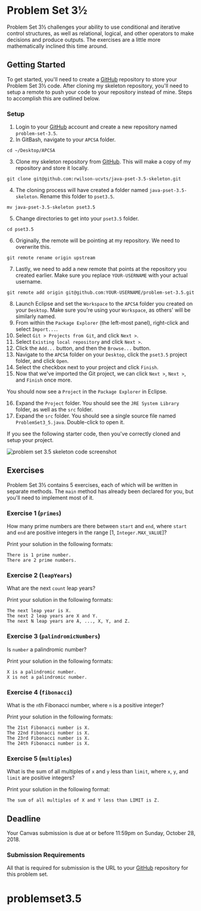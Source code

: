 # Problem Set 3½

Problem Set 3½ challenges your ability to use conditional and iterative control structures, as well as relational, logical, and other operators to make decisions and produce outputs. The exercises are a little more mathematically inclined this time around.

## Getting Started

To get started, you'll need to create a [GitHub](https://github.com/) repository to store your Problem Set 3½ code. After cloning my skeleton repository, you'll need to setup a remote to push your code to your repository instead of mine. Steps to accomplish this are outlined below.

### Setup

01. Login to your [GitHub](https://github.com/) account and create a new repository named `problem-set-3.5`.
02. In GitBash, navigate to your `APCSA` folder.
```
cd ~/Desktop/APCSA
```
03. Clone my skeleton repository from [GitHub](https://github.com/). This will make a copy of my repository and store it locally.
```
git clone git@github.com:rwilson-ucvts/java-pset-3.5-skeleton.git
```
04. The cloning process will have created a folder named `java-pset-3.5-skeleton`. Rename this folder to `pset3.5`.
```
mv java-pset-3.5-skeleton pset3.5
```
05. Change directories to get into your `pset3.5` folder.
```
cd pset3.5
```
06. Originally, the remote will be pointing at my repository. We need to overwrite this.
```
git remote rename origin upstream
```
07. Lastly, we need to add a new remote that points at the repository you created earlier. Make sure you replace `YOUR-USERNAME` with your actual username.
```
git remote add origin git@github.com:YOUR-USERNAME/problem-set-3.5.git
```
08. Launch Eclipse and set the `Workspace` to the `APCSA` folder you created on your `Desktop`. Make sure you're using your `Workspace`, as others' will be similarly named.
09. From within the `Package Explorer` (the left-most panel), right-click and select `Import...`.
10. Select `Git > Projects from Git`, and click `Next >`.
11. Select `Existing local repository` and click `Next >`.
12. Click the `Add...` button, and then the `Browse...` button.
13. Navigate to the `APCSA` folder on your `Desktop`, click the `pset3.5` project folder, and click `Open`.
14. Select the checkbox next to your project and click `Finish`.
15. Now that we've imported the Git project, we can click `Next >`, `Next >`, and `Finish` once more.

You should now see a `Project` in the `Package Explorer` in Eclipse.

16. Expand the `Project` folder. You should see the ```JRE System Library``` folder, as well as the ```src``` folder.
17. Expand the `src` folder. You should see a single source file named `ProblemSet3_5.java`. Double-click to open it.

If you see the following starter code, then you've correctly cloned and setup your project.

![problem set 3.5 skeleton code screenshot](https://www.ucvts.tec.nj.us/cms/lib/NJ03001805/Centricity/domain/760/apcsa-images/pset3.5-skeleton.png)

## Exercises

Problem Set 3½ contains 5 exercises, each of which will be written in separate methods. The `main` method has already been declared for you, but you'll need to implement most of it.

### Exercise 1 (`primes`)

How many prime numbers are there between `start` and `end`, where `start` and `end` are positive integers in the range [1, `Integer.MAX_VALUE`]?

Print your solution in the following formats:
```
There is 1 prime number.
There are 2 prime numbers.
```

### Exercise 2 (`leapYears`)

What are the next `count` leap years?
 
Print your solution in the following formats:
```
The next leap year is X.
The next 2 leap years are X and Y.
The next N leap years are A, ..., X, Y, and Z.
```

### Exercise 3 (`palindromicNumbers`)

Is `number` a palindromic number?

Print your solution in the following formats:
```
X is a palindromic number.
X is not a palindromic number.
```

### Exercise 4 (`fibonacci`)

What is the `n`th Fibonacci number, where `n` is a positive integer?

Print your solution in the following formats:
```
The 21st Fibonacci number is X.
The 22nd Fibonacci number is X.
The 23rd Fibonacci number is X.
The 24th Fibonacci number is X.
```

### Exercise 5 (`multiples`)

What is the sum of all multiples of `x` and `y` less than `limit`, where `x`, `y`, and `limit` are positive integers?

Print your solution in the following format:
```
The sum of all multiples of X and Y less than LIMIT is Z.
```

## Deadline

Your Canvas submission is due at or before 11:59pm on Sunday, October 28, 2018.

### Submission Requirements

All that is required for submission is the URL to your [GitHub](https://github.com/) repository for this problem set.
# problemset3.5

